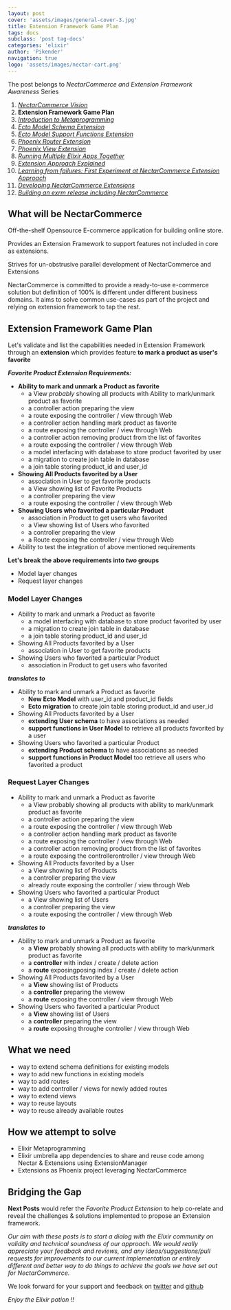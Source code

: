 ```yaml
---
layout: post
cover: 'assets/images/general-cover-3.jpg'
title: Extension Framework Game Plan
tags: docs
subclass: 'post tag-docs'
categories: 'elixir'
author: 'Pikender'
navigation: true
logo: 'assets/images/nectar-cart.png'
---
```


>
The post belongs to _NectarCommerce and Extension Framework Awareness_ Series
>
1. _[NectarCommerce Vision](http://vinsol.github.io/nectarcommerce/vision)_
1. **Extension Framework Game Plan**
1. _[Introduction to Metaprogramming](http://vinsol.github.io/nectarcommerce/intro-to-macros)_
1. _[Ecto Model Schema Extension](http://vinsol.github.io/nectarcommerce/ecto-model-schema-extension)_
1. _[Ecto Model Support Functions Extension](http://vinsol.github.io/nectarcommerce/model-function-extension)_
1. _[Phoenix Router Extension](http://vinsol.github.io/nectarcommerce/phoenix-router-extension)_
1. _[Phoenix View Extension](http://vinsol.github.io/nectarcommerce/phoenix-view-extension)_
1. _[Running Multiple Elixir Apps Together](http://vinsol.github.io/nectarcommerce/running-multiple-apps-in-umbrella-project)_
1. _[Extension Approach Explained](http://vinsol.github.io/nectarcommerce/extension-approach-2)_
1. _[Learning from failures: First Experiment at NectarCommerce Extension Approach](http://vinsol.github.io/nectarcommerce/developing-nectar-extensions-part-1)_
1. _[Developing NectarCommerce Extensions](http://vinsol.github.io/nectarcommerce/developing-nectar-extensions-part-2)_
1. _[Building an exrm release including NectarCommerce](http://vinsol.github.io/nectarcommerce/exrm-release)_

## What will be NectarCommerce

>
Off-the-shelf Opensource E-commerce application for building online store.
>
Provides an Extension Framework to support features not included in core as extensions.
>
Strives for un-obstrusive parallel development of NectarCommerce and Extensions

NectarCommerce is committed to provide a ready-to-use e-commerce solution but definition of 100% is different under different business domains. It aims to solve common use-cases as part of the project and relying on extension framework to tap the rest.

## Extension Framework Game Plan

Let's validate and list the capabilities needed in Extension Framework through an **extension** which provides feature **to mark a product as user's favorite**

_**Favorite Product Extension Requirements:**_

- **Ability to mark and unmark a Product as favorite**
  - a View _probably_ showing all products with Ability to mark/unmark product as favorite
  - a controller action preparing the view
  - a route exposing the controller / view through Web
  - a controller action handling mark product as favorite
  - a route exposing the controller / view through Web
  - a controller action removing product from the list of favorites
  - a route exposing the controller / view through Web
  - a model interfacing with database to store product favorited by user
  - a migration to create join table in database
  - a join table storing product\_id and user\_id
- **Showing All Products favorited by a User**
  - association in User to get favorite products
  - a View showing list of Favorite Products
  - a controller preparing the view
  - a route exposing    the controller / view through Web
- **Showing Users who favorited a particular Product**
  - association in Product to get users who favorited
  - a View showing list of Users who favorited
  - a controller preparing the view
  - a Route exposing the controller / view through Web
- Ability to test the integration of above mentioned requirements

**Let's break the above requirements into _two_ groups**

- Model layer changes
- Request layer changes

### Model Layer Changes

- Ability to mark and unmark a Product as favorite
  - a model interfacing with database to store product favorited by user
  - a migration to create join table in database
  - a join table storing product_id and user_id
- Showing All Products favorited by a User
  - association in  User to get favorite products
- Showing Users who favorited a particular Product
  - association in Product to get users who favorited

_**translates to**_

- Ability to mark and unmark a Product as favorite
  - **New Ecto Model** with user\_id and product\_id fields
  - **Ecto migration** to create join table storing product_id and user_id
- Showing All Products favorited by a User
  - **extending User schema** to have associations as needed
  - **support functions in User Model** to retrieve all products favorited by a user
- Showing Users who favorited a particular Product
  - **extending Product schema** to   have associations as needed
  - **support functions in Product Model** too retrieve all users who favorited a product


### Request Layer Changes

- Ability to mark and unmark a Product as favorite
  - a View probably showing all products with ability to mark/unmark product as favorite
  - a controller action preparing the view
  - a route exposing the controller / view    through Web
  - a controller action handling mark product as favorite
  - a route exposing the controller / view through Web
  - a controller action removing product from the list of favorites
  - a route exposing the controllerontroller / view through Web
- Showing All Products favorited by a User
  - a View showing list of Products
  - a controller preparing the view
  - already route exposing the controller / view through Web
- Showing Users who favorited a particular Product
  - a View showing list of Users
  - a controller preparing the view
  - a route exposing the controller / view through Web

_**translates to**_

- Ability to mark and unmark a Product as favorite
  - a **View** probably showing all products with ability to mark/unmark product as favorite
  - a **controller** with index / create / delete action
  - a **route** exposingposing index / create / delete action
- Showing All Products favorited by a User
  - a **View** showing list of Products
  - a **controller** preparing the viewew
  - a **route** exposing the controller / view through Web
- Showing Users who favorited a particular Product
  - a **View** showing list of  Users
  - a **controller** preparing the view
  - a **route** exposing throughe controller / view through Web

## What we need

- way to extend schema definitions for existing models
- way to add new functions in existing models
- way to add routes
- way to add controller / views for newly added routes
- way to extend views
- way to reuse layouts
- way to reuse already available routes

## How we attempt to solve

- Elixir Metaprogramming
- Elixir umbrella app dependencies to share and reuse code among Nectar & Extensions using ExtensionManager
- Extensions as Phoenix project leveraging NectarCommerce

## Bridging the Gap

**Next Posts** would refer the *Favorite Product Extension* to help co-relate and reveal the challenges & solutions implemented to propose an Extension framework.

>
_Our aim with these posts is to start a dialog with the Elixir community on validity and technical soundness of our approach. We would really appreciate your feedback and reviews, and any ideas/suggestions/pull requests for improvements to our current implementation or entirely different and better way to do things to achieve the goals we have set out for NectarCommerce._

We look forward for your support and feedback on [twitter](https://twitter.com/NectarCommerce) and [github](https://github.com/vinsol/nectarcommerce/pull/47)

_Enjoy the Elixir potion !!_
